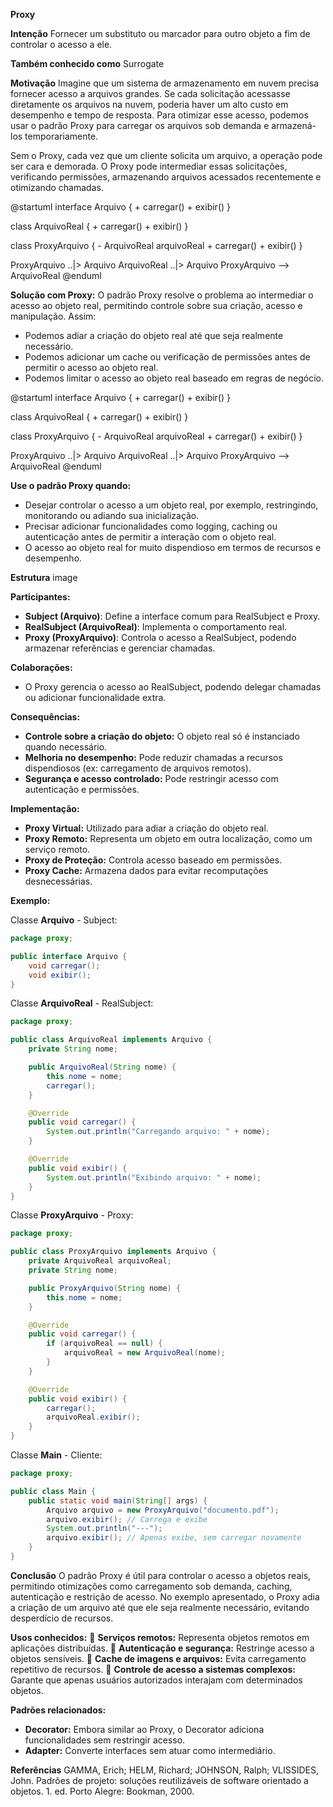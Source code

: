 **Proxy**

**Intenção**
Fornecer um substituto ou marcador para outro objeto a fim de controlar o acesso a ele.

**Também conhecido como**
Surrogate

**Motivação**
Imagine que um sistema de armazenamento em nuvem precisa fornecer acesso a arquivos grandes. Se cada solicitação acessasse diretamente os arquivos na nuvem, poderia haver um alto custo em desempenho e tempo de resposta. Para otimizar esse acesso, podemos usar o padrão Proxy para carregar os arquivos sob demanda e armazená-los temporariamente.

Sem o Proxy, cada vez que um cliente solicita um arquivo, a operação pode ser cara e demorada. O Proxy pode intermediar essas solicitações, verificando permissões, armazenando arquivos acessados recentemente e otimizando chamadas.

@startuml
interface Arquivo {
    + carregar()
    + exibir()
}

class ArquivoReal {
    + carregar()
    + exibir()
}

class ProxyArquivo {
    - ArquivoReal arquivoReal
    + carregar()
    + exibir()
}

ProxyArquivo ..|> Arquivo
ArquivoReal ..|> Arquivo
ProxyArquivo --> ArquivoReal
@enduml

**Solução com Proxy:**
O padrão Proxy resolve o problema ao intermediar o acesso ao objeto real, permitindo controle sobre sua criação, acesso e manipulação. Assim:

- Podemos adiar a criação do objeto real até que seja realmente necessário.
- Podemos adicionar um cache ou verificação de permissões antes de permitir o acesso ao objeto real.
- Podemos limitar o acesso ao objeto real baseado em regras de negócio.

@startuml
interface Arquivo {
    + carregar()
    + exibir()
}

class ArquivoReal {
    + carregar()
    + exibir()
}

class ProxyArquivo {
    - ArquivoReal arquivoReal
    + carregar()
    + exibir()
}

ProxyArquivo ..|> Arquivo
ArquivoReal ..|> Arquivo
ProxyArquivo --> ArquivoReal
@enduml

**Use o padrão Proxy quando:**

- Desejar controlar o acesso a um objeto real, por exemplo, restringindo, monitorando ou adiando sua inicialização.
- Precisar adicionar funcionalidades como logging, caching ou autenticação antes de permitir a interação com o objeto real.
- O acesso ao objeto real for muito dispendioso em termos de recursos e desempenho.

**Estrutura**
image

**Participantes:**
- **Subject (Arquivo)**: Define a interface comum para RealSubject e Proxy.
- **RealSubject (ArquivoReal)**: Implementa o comportamento real.
- **Proxy (ProxyArquivo)**: Controla o acesso a RealSubject, podendo armazenar referências e gerenciar chamadas.

**Colaborações:**
- O Proxy gerencia o acesso ao RealSubject, podendo delegar chamadas ou adicionar funcionalidade extra.

**Consequências:**
- **Controle sobre a criação do objeto:** O objeto real só é instanciado quando necessário.
- **Melhoria no desempenho:** Pode reduzir chamadas a recursos dispendiosos (ex: carregamento de arquivos remotos).
- **Segurança e acesso controlado:** Pode restringir acesso com autenticação e permissões.

**Implementação:**

- **Proxy Virtual:** Utilizado para adiar a criação do objeto real.
- **Proxy Remoto:** Representa um objeto em outra localização, como um serviço remoto.
- **Proxy de Proteção:** Controla acesso baseado em permissões.
- **Proxy Cache:** Armazena dados para evitar recomputações desnecessárias.

**Exemplo:**

Classe **Arquivo** - Subject:
```java
package proxy;

public interface Arquivo {
    void carregar();
    void exibir();
}
```

Classe **ArquivoReal** - RealSubject:
```java
package proxy;

public class ArquivoReal implements Arquivo {
    private String nome;

    public ArquivoReal(String nome) {
        this.nome = nome;
        carregar();
    }

    @Override
    public void carregar() {
        System.out.println("Carregando arquivo: " + nome);
    }

    @Override
    public void exibir() {
        System.out.println("Exibindo arquivo: " + nome);
    }
}
```

Classe **ProxyArquivo** - Proxy:
```java
package proxy;

public class ProxyArquivo implements Arquivo {
    private ArquivoReal arquivoReal;
    private String nome;

    public ProxyArquivo(String nome) {
        this.nome = nome;
    }

    @Override
    public void carregar() {
        if (arquivoReal == null) {
            arquivoReal = new ArquivoReal(nome);
        }
    }

    @Override
    public void exibir() {
        carregar();
        arquivoReal.exibir();
    }
}
```

Classe **Main** - Cliente:
```java
package proxy;

public class Main {
    public static void main(String[] args) {
        Arquivo arquivo = new ProxyArquivo("documento.pdf");
        arquivo.exibir(); // Carrega e exibe
        System.out.println("---");
        arquivo.exibir(); // Apenas exibe, sem carregar novamente
    }
}
```

**Conclusão**
O padrão Proxy é útil para controlar o acesso a objetos reais, permitindo otimizações como carregamento sob demanda, caching, autenticação e restrição de acesso. No exemplo apresentado, o Proxy adia a criação de um arquivo até que ele seja realmente necessário, evitando desperdício de recursos.

**Usos conhecidos:**
🔹 **Serviços remotos:** Representa objetos remotos em aplicações distribuídas.
🔹 **Autenticação e segurança:** Restringe acesso a objetos sensíveis.
🔹 **Cache de imagens e arquivos:** Evita carregamento repetitivo de recursos.
🔹 **Controle de acesso a sistemas complexos:** Garante que apenas usuários autorizados interajam com determinados objetos.

**Padrões relacionados:**
- **Decorator:** Embora similar ao Proxy, o Decorator adiciona funcionalidades sem restringir acesso.
- **Adapter:** Converte interfaces sem atuar como intermediário.

**Referências**
GAMMA, Erich; HELM, Richard; JOHNSON, Ralph; VLISSIDES, John. Padrões de projeto: soluções reutilizáveis de software orientado a objetos. 1. ed. Porto Alegre: Bookman, 2000.

